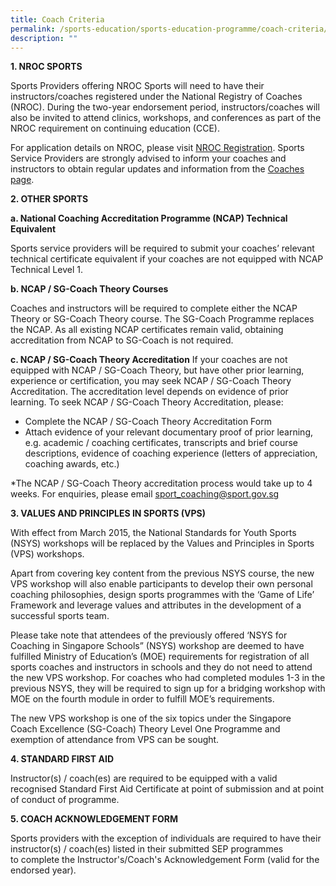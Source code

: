 ```yaml
---
title: Coach Criteria
permalink: /sports-education/sports-education-programme/coach-criteria/
description: ""
---
```

**1. NROC SPORTS**

Sports Providers offering NROC Sports will need to have their instructors/coaches registered under the National Registry of Coaches (NROC). During the two-year endorsement period, instructors/coaches will also be invited to attend clinics, workshops, and conferences as part of the NROC requirement on continuing education (CCE).  
  
For application details on NROC, please visit [NROC Registration](/support-resources/activesg-programme-partnership/nroc-sports/). Sports Service Providers are strongly advised to inform your coaches and instructors to obtain regular updates and information from the [Coaches page](https://www.sportsingapore.gov.sg/athletes-coaches/coaches-corner/national-registry-of-coaches).

**2. OTHER SPORTS**  

**a. National Coaching Accreditation Programme (NCAP) Technical Equivalent**

Sports service providers will be required to submit your coaches’ relevant technical certificate equivalent if your coaches are not equipped with NCAP Technical Level 1.

**b. NCAP / SG-Coach Theory Courses**

Coaches and instructors will be required to complete either the NCAP Theory or SG-Coach Theory course. The SG-Coach Programme replaces the NCAP. As all existing NCAP certificates remain valid, obtaining accreditation from NCAP to SG-Coach is not required.

**c. NCAP / SG-Coach Theory Accreditation** If your coaches are not equipped with NCAP / SG-Coach Theory, but have other prior learning, experience or certification, you may seek NCAP / SG-Coach Theory Accreditation. The accreditation level depends on evidence of prior learning. To seek NCAP / SG-Coach Theory Accreditation, please:

* Complete the NCAP / SG-Coach Theory Accreditation Form
* Attach evidence of your relevant documentary proof of prior learning, e.g. academic / coaching certificates, transcripts and brief course descriptions, evidence of coaching experience (letters of appreciation, coaching awards, etc.)

*The NCAP / SG-Coach Theory accreditation process would take up to 4 weeks. For enquiries, please email [sport_coaching@sport.gov.sg](mailto:sport_coaching@sport.gov.sg?subject=Sports%20Education%20Programme "null") 

**3. VALUES AND PRINCIPLES IN SPORTS (VPS)**

With effect from March 2015, the National Standards for Youth Sports (NSYS) workshops will be replaced by the Values and Principles in Sports (VPS) workshops.

Apart from covering key content from the previous NSYS course, the new VPS workshop will also enable participants to develop their own personal coaching philosophies, design sports programmes with the ‘Game of Life’ Framework and leverage values and attributes in the development of a successful sports team.

Please take note that attendees of the previously offered ‘NSYS for Coaching in Singapore Schools” (NSYS) workshop are deemed to have fulfilled Ministry of Education’s (MOE) requirements for registration of all sports coaches and instructors in schools and they do not need to attend the new VPS workshop. For coaches who had completed modules 1-3 in the previous NSYS, they will be required to sign up for a bridging workshop with MOE on the fourth module in order to fulfill MOE’s requirements.    

The new VPS workshop is one of the six topics under the Singapore Coach Excellence (SG-Coach) Theory Level One Programme and exemption of attendance from VPS can be sought.

**4. STANDARD FIRST AID**

Instructor(s) / coach(es) are required to be equipped with a valid recognised Standard First Aid Certificate at point of submission and at point of conduct of programme. 

**5. COACH ACKNOWLEDGEMENT FORM**

Sports providers with the exception of individuals are required to have their instructor(s) / coach(es) listed in their submitted SEP programmes to complete the Instructor's/Coach's Acknowledgement Form (valid for the endorsed year).